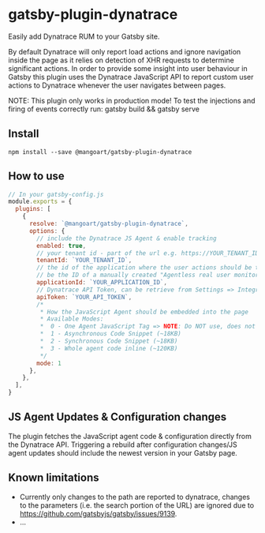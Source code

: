 # gatsby-plugin-dynatrace

Easily add Dynatrace RUM to your Gatsby site.

By default Dynatrace will only report load actions and ignore navigation
inside the page as it relies on detection of XHR requests to determine 
significant actions. 
In order to provide some insight into user behaviour in
Gatsby this plugin uses the Dynatrace JavaScript API to report custom 
user actions to Dynatrace whenever the user navigates between pages.

NOTE: This plugin only works in production mode! To test the injections and firing of events correctly run: gatsby build && gatsby serve 

## Install

`npm install --save @mangoart/gatsby-plugin-dynatrace`

## How to use

```javascript
// In your gatsby-config.js
module.exports = {
  plugins: [
    {
      resolve: `@mangoart/gatsby-plugin-dynatrace`,
      options: {
        // include the Dynatrace JS Agent & enable tracking
        enabled: true,
        // your tenant id - part of the url e.g. https://YOUR_TENANT_ID.live.dynatrace.com 
        tenantId: `YOUR_TENANT_ID`, 
        // the id of the application where the user actions should be tracked. Usually this will
        // be the ID of a manually created "Agentless real user monitoring" application
        applicationId: `YOUR_APPLICATION_ID`,  
        // Dynatrace API Token, can be retrieve from Settings => Integration => Dynatrace API
        apiToken: `YOUR_API_TOKEN`,
        /*
         * How the JavaScript Agent should be embedded into the page
         * Available Modes:
         *  0 - One Agent JavaScript Tag => NOTE: Do NOT use, does not work currently
         *  1 - Asynchronous Code Snippet (~18KB)
         *  2 - Synchronous Code Snippet (~18KB)
         *  3 - Whole agent code inline (~120KB)
         */
        mode: 1
      },
    },
  ],
}
```

## JS Agent Updates & Configuration changes

The plugin fetches the JavaScript agent code & configuration directly 
from the Dynatrace API. Triggering a rebuild after configuration 
changes/JS agent updates should include the newest version in your 
Gatsby page. 

## Known limitations
 - Currently only changes to the path are reported to dynatrace, changes
   to the parameters (i.e. the search portion of the URL) are ignored due
   to https://github.com/gatsbyjs/gatsby/issues/9139.
 - ...
